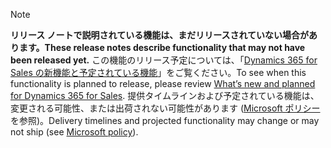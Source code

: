  > [!NOTE]
 >  <span data-ttu-id="acf7b-101">**リリース ノートで説明されている機能は、まだリリースされていない場合があります。**</span><span class="sxs-lookup"><span data-stu-id="acf7b-101">**These release notes describe functionality that may not have been released yet.**</span></span>
<span data-ttu-id="acf7b-102">この機能のリリース予定については、「[Dynamics 365 for Sales の新機能と予定されている機能](/business-applications-release-notes/April19/dynamics365-sales/planned-features)」をご覧ください。</span><span class="sxs-lookup"><span data-stu-id="acf7b-102">To see when this functionality is planned to release, please review [What’s new and planned for Dynamics 365 for Sales](/business-applications-release-notes/April19/dynamics365-sales/planned-features).</span></span> <span data-ttu-id="acf7b-103">提供タイムラインおよび予定されている機能は、変更される可能性、または出荷されない可能性があります ([Microsoft ポリシー](https://go.microsoft.com/fwlink/p/?linkid=2007332)を参照)。</span><span class="sxs-lookup"><span data-stu-id="acf7b-103">Delivery timelines and projected functionality may change or may not ship (see [Microsoft policy](https://go.microsoft.com/fwlink/p/?linkid=2007332)).</span></span> 
